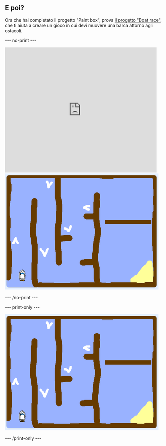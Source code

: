 ## E poi?

Ora che hai completato il progetto "Paint box", prova [il progetto "Boat race"](https://projects.raspberrypi.org/en/projects/boat-race?utm_source=pathway&utm_medium=whatnext&utm_campaign=projects), che ti aiuta a creare un gioco in cui devi muovere una barca attorno agli ostacoli.

\--- no-print \---

<div class="scratch-preview">
  <iframe allowtransparency="true" width="485" height="402" src="https://scratch.mit.edu/projects/embed/276662533/?autostart=false" frameborder="0" scrolling="no"></iframe>
  <img src="images/boat_race_demo.png">
</div>

\--- /no-print \---

\--- print-only \---

![Demo della corsa in barca](images/boat_race_demo.png)

\--- /print-only \---